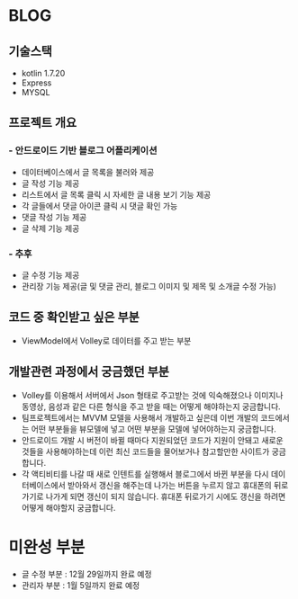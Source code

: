 # BLOG

## 기술스택
- kotlin 1.7.20
- Express
- MYSQL

## 프로젝트 개요
### - 안드로이드 기반 블로그 어플리케이션
- 데이터베이스에서 글 목록을 불러와 제공
- 글 작성 기능 제공
- 리스트에서 글 목록 클릭 시 자세한 글 내용 보기 기능 제공
- 각 글들에서 댓글 아이콘 클릭 시 댓글 확인 가능
- 댓글 작성 기능 제공
- 글 삭제 기능 제공

### - 추후
- 글 수정 기능 제공
- 관리장 기능 제공(글 및 댓글 관리, 블로그 이미지 및 제목 및 소개글 수정 가능)


## 코드 중 확인받고 싶은 부분
- ViewModel에서 Volley로 데이터를 주고 받는 부분

## 개발관련 과정에서 궁금했던 부분
- Volley를 이용해서 서버에서 Json 형태로 주고받는 것에 익숙해졌으나 이미지나 동영상, 음성과 같은 다른 형식을 주고 받을 때는 어떻게 해야하는지 궁금합니다.
- 팀프로젝트에서는 MVVM 모델을 사용해서 개발하고 싶은데 이번 개발의 코드에서는 어떤 부분들을 뷰모델에 넣고 어떤 부분을 모델에 넣어야하는지 궁금합니다.
- 안드로이드 개발 시 버전이 바뀔 때마다 지원되었던 코드가 지원이 안돼고 새로운 것들을 사용해야하는데 이런 최신 코드들을 물어보거나 참고할만한 사이트가 궁금합니다.
- 각 액티비티를 나갈 때 새로 인텐트를 실행해서 블로그에서 바뀐 부분을 다시 데이터베이스에서 받아와서 갱신을 해주는데 나가는 버튼을 누르지 않고 휴대폰의 뒤로가기로 나가게 되면
갱신이 되지 않습니다. 휴대폰 뒤로가기 시에도 갱신을 하려면 어떻게 해야할지 궁금합니다.


# 미완성 부분
- 글 수정 부분 : 12월 29일까지 완료 예정
- 관리자 부분 : 1월 5일까지 완료 예정
